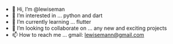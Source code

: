 - 👋 Hi, I’m @lewiseman
- 👀 I’m interested in ... python and dart
- 🌱 I’m currently learning ... flutter
- 💞️ I’m looking to collaborate on ... any new and exciting projects
- 📫 How to reach me ... gmail: lewisemann@gmail.com

<!---
lewiseman/lewiseman is a ✨ special ✨ repository because its `README.md` (this file) appears on your GitHub profile.
You can click the Preview link to take a look at your changes.
--->
